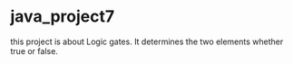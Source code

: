 # java_project7

this project is about Logic gates. It determines the two elements whether true or false.
